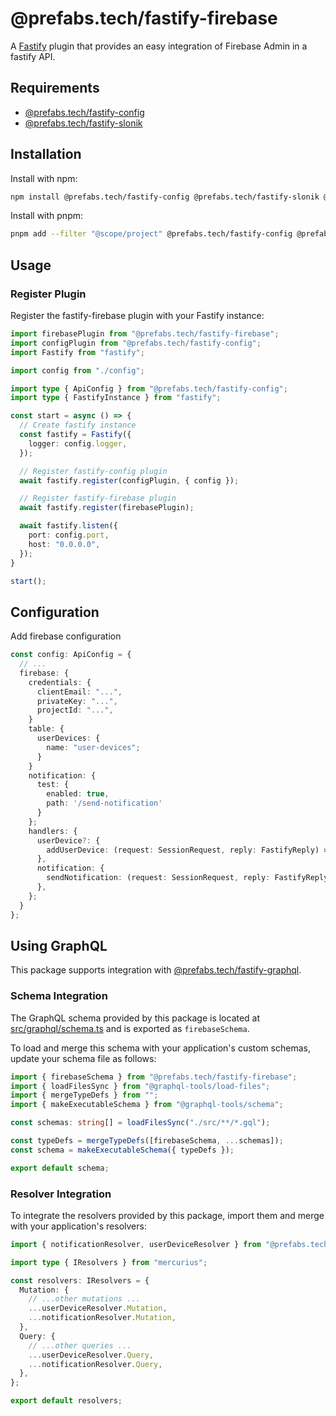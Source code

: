 # @prefabs.tech/fastify-firebase

A [Fastify](https://github.com/fastify/fastify) plugin that provides an easy integration of Firebase Admin in a fastify API.

## Requirements

* [@prefabs.tech/fastify-config](../config/)
* [@prefabs.tech/fastify-slonik](../slonik/)

## Installation

Install with npm:

```bash
npm install @prefabs.tech/fastify-config @prefabs.tech/fastify-slonik @prefabs.tech/fastify-firebase
```

Install with pnpm:

```bash
pnpm add --filter "@scope/project" @prefabs.tech/fastify-config @prefabs.tech/fastify-slonik @prefabs.tech/fastify-firebase
```

## Usage

### Register Plugin

Register the fastify-firebase plugin with your Fastify instance:

```typescript
import firebasePlugin from "@prefabs.tech/fastify-firebase";
import configPlugin from "@prefabs.tech/fastify-config";
import Fastify from "fastify";

import config from "./config";

import type { ApiConfig } from "@prefabs.tech/fastify-config";
import type { FastifyInstance } from "fastify";

const start = async () => {
  // Create fastify instance
  const fastify = Fastify({
    logger: config.logger,
  });

  // Register fastify-config plugin
  await fastify.register(configPlugin, { config });

  // Register fastify-firebase plugin
  await fastify.register(firebasePlugin);

  await fastify.listen({
    port: config.port,
    host: "0.0.0.0",
  });
}

start();
```

## Configuration

Add firebase configuration

```typescript
const config: ApiConfig = {
  // ...
  firebase: {
    credentials: {
      clientEmail: "...",
      privateKey: "...",
      projectId: "...",
    }
    table: {
      userDevices: {
        name: "user-devices";
      }
    }
    notification: {
      test: {
        enabled: true,
        path: '/send-notification'
      }
    };
    handlers: {
      userDevice?: {
        addUserDevice: (request: SessionRequest, reply: FastifyReply) => Promise<void>
      },
      notification: {
        sendNotification: (request: SessionRequest, reply: FastifyReply) => Promise<void>
      },
    };
  }
};
```

## Using GraphQL

This package supports integration with [@prefabs.tech/fastify-graphql](../graphql/).

### Schema Integration

The GraphQL schema provided by this package is located at [src/graphql/schema.ts](./src/graphql/schema.ts) and is exported as `firebaseSchema`.

To load and merge this schema with your application's custom schemas, update your schema file as follows:

```typescript
import { firebaseSchema } from "@prefabs.tech/fastify-firebase";
import { loadFilesSync } from "@graphql-tools/load-files";
import { mergeTypeDefs } from "";
import { makeExecutableSchema } from "@graphql-tools/schema";

const schemas: string[] = loadFilesSync("./src/**/*.gql");

const typeDefs = mergeTypeDefs([firebaseSchema, ...schemas]);
const schema = makeExecutableSchema({ typeDefs });

export default schema;
```

### Resolver Integration

To integrate the resolvers provided by this package, import them and merge with your application's resolvers:

```typescript
import { notificationResolver, userDeviceResolver } from "@prefabs.tech/fastify-firebase";

import type { IResolvers } from "mercurius";

const resolvers: IResolvers = {
  Mutation: {
    // ...other mutations ...
    ...userDeviceResolver.Mutation,
    ...notificationResolver.Mutation,
  },
  Query: {
    // ...other queries ...
    ...userDeviceResolver.Query,
    ...notificationResolver.Query,
  },
};

export default resolvers;
```

